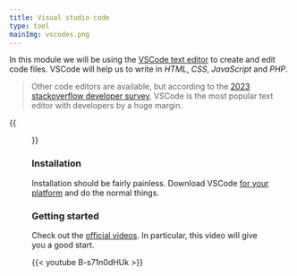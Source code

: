 ```yaml
---
title: Visual studio code
type: tool
mainImg: vscodes.png
---
```


In this module we will be using the [VSCode text editor](https://code.visualstudio.com/) to create and edit code files.
VSCode will help us to write in *HTML*, *CSS*, *JavaScript* and *PHP*.


<!--more-->

>Other code editors are available, but according to the [2023 stackoverflow developer survey](https://survey.stackoverflow.co/2023/#section-most-popular-technologies-integrated-development-environment), VSCode is the most popular text editor with developers by a huge margin.

{{<figure src="vscode.png" caption="My VSCode, I have a few extensions installed">}}

### Installation
Installation should be fairly painless. Download VSCode [for your platform](https://code.visualstudio.com/Download) and do the normal things.

### Getting started

Check out the [official videos](https://code.visualstudio.com/docs/getstarted/introvideos#VSCode). 
In particular, this video will give you a good start.

{{< youtube B-s71n0dHUk >}}
